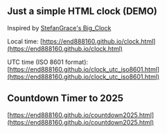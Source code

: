 ## Just a simple HTML clock (DEMO)

Inspired by [StefanGrace&#39;s Big_Clock](https://github.com/StefanGrace/Big_Clock)

Local time: [https://end888160.github.io/clock.html](https://end888160.github.io/clock.html)

UTC time (ISO 8601 format): [https://end888160.github.io/clock_utc_iso8601.html](https://end888160.github.io/clock_utc_iso8601.html)

## Countdown Timer to 2025

[https://end888160.github.io/countdown2025.html](https://end888160.github.io/countdown2025.html)
